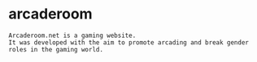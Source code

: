 # arcaderoom

    Arcaderoom.net is a gaming website.
    It was developed with the aim to promote arcading and break gender roles in the gaming world.
